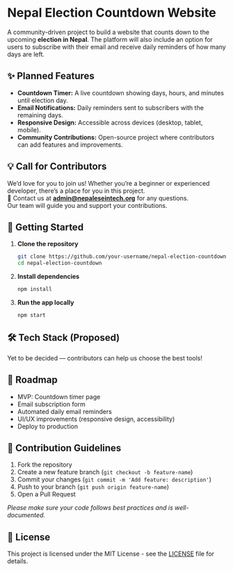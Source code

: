 # Nepal Election Countdown Website

A community-driven project to build a website that counts down to the upcoming **election in Nepal**. The platform will also include an option for users to subscribe with their email and receive daily reminders of how many days are left.

## ✨ Planned Features
- **Countdown Timer:** A live countdown showing days, hours, and minutes until election day.
- **Email Notifications:** Daily reminders sent to subscribers with the remaining days.
- **Responsive Design:** Accessible across devices (desktop, tablet, mobile).
- **Community Contributions:** Open-source project where contributors can add features and improvements.

## 💡 Call for Contributors
We’d love for you to join us! Whether you’re a beginner or experienced developer, there’s a place for you in this project.  
📩 Contact us at **admin@nepaleseintech.org** for any questions.  
Our team will guide you and support your contributions.


## 🚀 Getting Started

1. **Clone the repository**
   ```bash
   git clone https://github.com/your-username/nepal-election-countdown.git
   cd nepal-election-countdown
   ```

2. **Install dependencies**
   ```bash
   npm install
   ```

3. **Run the app locally**
   ```bash
   npm start
   ```

## 🛠️ Tech Stack (Proposed)
Yet to be decided — contributors can help us choose the best tools!

## 📌 Roadmap
- MVP: Countdown timer page
- Email subscription form
- Automated daily email reminders
- UI/UX improvements (responsive design, accessibility)
- Deploy to production

## 🤝 Contribution Guidelines

1. Fork the repository
2. Create a new feature branch (`git checkout -b feature-name`)
3. Commit your changes (`git commit -m 'Add feature: description'`)
4. Push to your branch (`git push origin feature-name`)
5. Open a Pull Request

*Please make sure your code follows best practices and is well-documented.*

## 📄 License
This project is licensed under the MIT License - see the [LICENSE](LICENSE) file for details.
